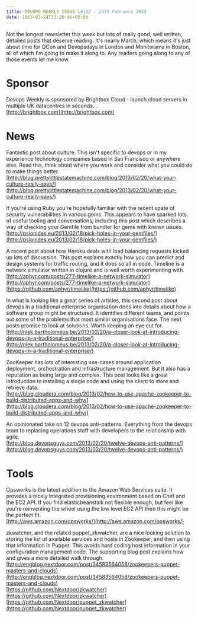 ```yaml
---
title: DEVOPS WEEKLY ISSUE \#112 - 24th February 2013 
date: 2013-02-24T13:20:46+00:00
---
```


Not the longest newsletter this week but lots of really good, well written, detailed posts that deserve reading. It's nearly March, which means it's just about time for QCon and Devopsdays in London and Monitorama in Boston, all of which I'm going to make it along to. Any readers going along to any of those events let me know.


Sponsor
======

Devops Weekly is sponsored by Brightbox Cloud - launch cloud servers in multiple UK datacentres in seconds...
<br>[http://brightbox.com](http://brightbox.com)


News
====

Fantastic post about culture. This isn't specific to devops or in my experience technology companies based in San Francisco or anywhere else. Read this, think about where you work and consider what you could do to make things better.
<br>[http://blog.prettylittlestatemachine.com/blog/2013/02/20/what-your-culture-really-says/](http://blog.prettylittlestatemachine.com/blog/2013/02/20/what-your-culture-really-says/)


If you're using Ruby you're hopefully familiar with the recent spate of security vulnerabilities in various gems. This appears to have sparked lots of useful tooling and conversations, including this post which describes a way of checking your Gemfile from bundler for gems with known issues.
<br>[http://psionides.eu/2013/02/18/pick-holes-in-your-gemfiles/](http://psionides.eu/2013/02/18/pick-holes-in-your-gemfiles/)


A recent post about how Heroku deals with load balancing requests kicked up lots of discussion. This post explains exactly how you can predict and design systems for traffic routing, and it does so all in code. Timeline is a network simulator written in clojure and is well worth experimenting with.
<br>[http://aphyr.com/posts/277-timelike-a-network-simulator](http://aphyr.com/posts/277-timelike-a-network-simulator)
<br>[https://github.com/aphyr/timelike](https://github.com/aphyr/timelike)


In what is looking like a great series of articles, this second post about devops in a traditional enterprise organisation does into details about how a software group might be structured. It identifies different teams, and points out some of the problems that most similar organisations face. The next posts promise to look at solutions. Worth keeping an eye out for.
<br>[http://niek.bartholomeus.be/2013/02/20/a-closer-look-at-introducing-devops-in-a-traditional-enterprise/](http://niek.bartholomeus.be/2013/02/20/a-closer-look-at-introducing-devops-in-a-traditional-enterprise/)


ZooKeeper has lots of interesting use-cases around application deployment, orchestration and infrastructure management. But it also has a reputation as being large and complex. This post looks like a great introduction to installing a single node and using the client to store and retrieve data.
<br>[http://blog.cloudera.com/blog/2013/02/how-to-use-apache-zookeeper-to-build-distributed-apps-and-why/](http://blog.cloudera.com/blog/2013/02/how-to-use-apache-zookeeper-to-build-distributed-apps-and-why/)


An opinionated take on 12 devops anti-patterns. Everything from the devops team to replacing operations staff with developers to the relationship with agile.
<br>[http://blog.devopsguys.com/2013/02/20/twelve-devops-anti-patterns/](http://blog.devopsguys.com/2013/02/20/twelve-devops-anti-patterns/)


Tools
====

Opsworks is the latest addition to the Amazon Web Services suite. It provides a nicely integrated provisioning environment based on Chef and the EC2 API. If you find elasticbeanstalk not flexible enough, but feel like you're reinventing the wheel using the low level EC2 API then this might be the perfect fit.
<br>[http://aws.amazon.com/opsworks/](http://aws.amazon.com/opsworks/)


zkwatcher, and the related puppet_zkwatcher, are a nice looking solution to storing the list of available services and hosts in Zookeeper, and then using that information in Puppet. This avoids hard coding host information in your configuration management code. The supporting blog post explains how and gives a more detailed walk through.
<br>[http://engblog.nextdoor.com/post/34583564058/zookeepers-puppet-masters-and-clouds](http://engblog.nextdoor.com/post/34583564058/zookeepers-puppet-masters-and-clouds)
<br>[https://github.com/Nextdoor/zkwatcher](https://github.com/Nextdoor/zkwatcher)
<br>[https://github.com/Nextdoor/puppet_zkwatcher](https://github.com/Nextdoor/puppet_zkwatcher)



